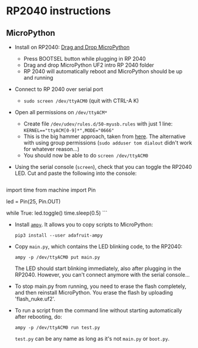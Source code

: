 
# RP2040 instructions

## MicroPython

* Install on RP2040: [Drag and Drop MicroPython](https://www.raspberrypi.com/documentation/microcontrollers/micropython.html#drag-and-drop-micropython)

    * Press BOOTSEL button while plugging in RP 2040
    * Drag and drop MicroPython UF2 intro RP 2040 folder
    * RP 2040 will automatically reboot and MicroPython should be up and running

* Connect to RP 2040 over serial port

    * `sudo screen /dev/ttyACM0` (quit with CTRL-A K)

* Open all permissions on `/dev/ttyACM*`

    * Create file `/dev/udev/rules.d/50-myusb.rules` with just 1 line: `KERNEL=="ttyACM[0-9]*",MODE="0666"`
    * This is the big hammer approach, taken from 
      [here](https://askubuntu.com/questions/58119/changing-permissions-on-serial-port). The alternative
      with using group permissions (`sudo adduser tom dialout` didn't work for whatever reason...)
    * You should now be able to do `screen /dev/ttyACM0`    

* Using the serial console (`screen`), check that you can toggle the RP2040 LED. Cut and paste
  the following into the console:

    ```python
import time
from machine import Pin

led = Pin(25, Pin.OUT)

while True:
    led.toggle()
    time.sleep(0.5)
    ```
    
* Install [`ampy`](https://github.com/scientifichackers/ampy). It allows you to 
  copy scripts to MicroPython:

    `pip3 install --user adafruit-ampy`

* Copy `main.py`, which contains the LED blinking code, to the RP2040:

    `ampy -p /dev/ttyACM0 put main.py`

    The LED should start blinking immediately, also after plugging in the RP2040.
    However, you can't connect anymore with the serial console...

* To stop main.py from running, you need to erase the flash completely, and then reinstall
  MicroPython. You erase the flash by uploading 'flash_nuke.uf2'.

* To run a script from the command line without starting automatically after rebooting, do:

    `ampy -p /dev/ttyACM0 run test.py`

  `test.py` can be any name as long as it's not `main.py` or `boot.py`.

    

